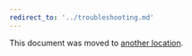 ```yaml
---
redirect_to: '../troubleshooting.md'
---
```


This document was moved to [another location](../troubleshooting.md).

<!-- This redirect file can be deleted after 2021-09-28. -->
<!-- Before deletion, see: https://docs.gitlab.com/ee/development/documentation/#move-or-rename-a-page -->
